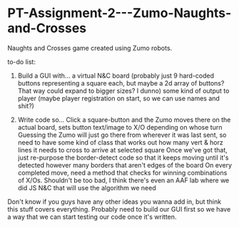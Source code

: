# PT-Assignment-2---Zumo-Naughts-and-Crosses
Naughts and Crosses game created using Zumo robots.

to-do list:

1. Build a GUI with...
		a virtual N&C board (probably just 9 hard-coded buttons representing a square each, but maybe a 2d array of buttons? That way could expand to bigger sizes? I dunno)
		some kind of output to player (maybe player registration on start, so we can use names and shit?)

2. Write code so...
		Click a square-button and the Zumo moves there on the actual board, sets button text/image to X/O depending on whose turn
		Guessing the Zumo will just go there from wherever it was last sent, so need to have some kind of class that works out how many vert & horz lines it needs to cross to arrive at selected square
		Once we've got that, just re-purpose the border-detect code so that it keeps moving until it's detected however many borders that aren't edges of the board
		On every completed move, need a method that checks for winning combinations of X/Os. Shouldn't be too bad, I think there's even an AAF lab where we did JS N&C that will use the algorithm we need

Don't know if you guys have any other ideas you wanna add in, but think this stuff covers everything. Probably need to build our GUI first so we have a way that we can start testing our code once it's written.
